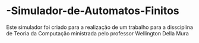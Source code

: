 # -Simulador-de-Automatos-Finitos
Este simulador foi criado para a realização de um trabalho para a dissciplina de Teoria da Computação ministrada pelo professor Wellington Della Mura
